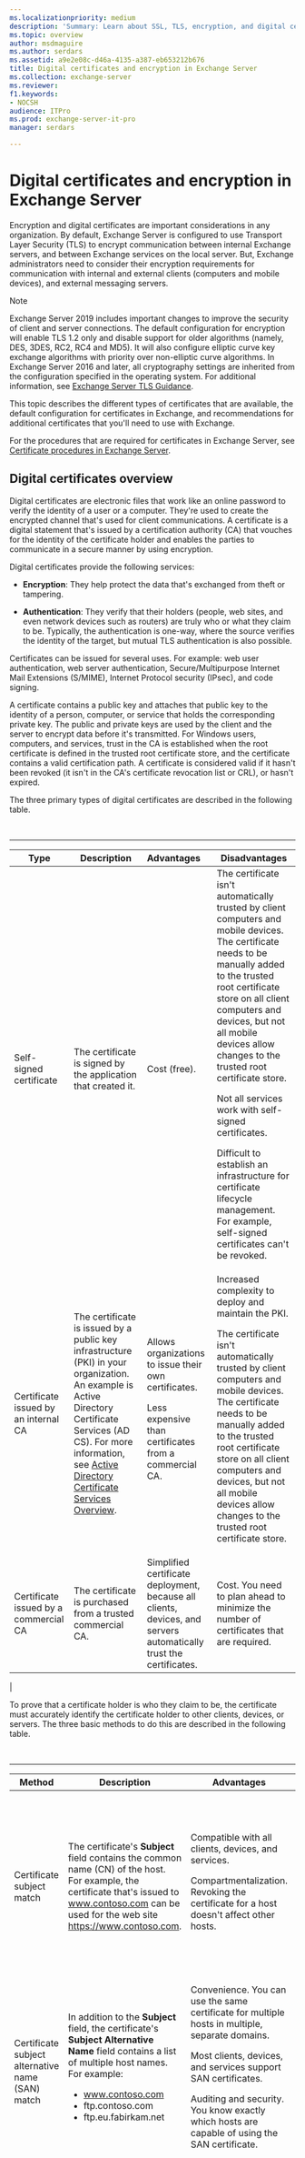 ```yaml
---
ms.localizationpriority: medium
description: 'Summary: Learn about SSL, TLS, encryption, and digital certificates in Exchange Server.'
ms.topic: overview
author: msdmaguire
ms.author: serdars
ms.assetid: a9e2e08c-d46a-4135-a387-eb653212b676
title: Digital certificates and encryption in Exchange Server
ms.collection: exchange-server
ms.reviewer:
f1.keywords:
- NOCSH
audience: ITPro
ms.prod: exchange-server-it-pro
manager: serdars

---
```


# Digital certificates and encryption in Exchange Server

Encryption and digital certificates are important considerations in any organization. By default, Exchange Server is configured to use Transport Layer Security (TLS) to encrypt communication between internal Exchange servers, and between Exchange services on the local server. But, Exchange administrators need to consider their encryption requirements for communication with internal and external clients (computers and mobile devices), and external messaging servers.

> [!NOTE]
> Exchange Server 2019 includes important changes to improve the security of client and server connections. The default configuration for encryption will enable TLS 1.2 only and disable support for older algorithms (namely, DES, 3DES, RC2, RC4 and MD5). It will also configure elliptic curve key exchange algorithms with priority over non-elliptic curve algorithms. In Exchange Server 2016 and later, all cryptography settings are inherited from the configuration specified in the operating system. For additional information, see [Exchange Server TLS Guidance](https://techcommunity.microsoft.com/t5/Exchange-Team-Blog/Exchange-Server-TLS-guidance-part-1-Getting-Ready-for-TLS-1-2/ba-p/607649).

This topic describes the different types of certificates that are available, the default configuration for certificates in Exchange, and recommendations for additional certificates that you'll need to use with Exchange.

For the procedures that are required for certificates in Exchange Server, see [Certificate procedures in Exchange Server](certificate-procedures.md).

## Digital certificates overview

Digital certificates are electronic files that work like an online password to verify the identity of a user or a computer. They're used to create the encrypted channel that's used for client communications. A certificate is a digital statement that's issued by a certification authority (CA) that vouches for the identity of the certificate holder and enables the parties to communicate in a secure manner by using encryption.

Digital certificates provide the following services:

- **Encryption**: They help protect the data that's exchanged from theft or tampering.

- **Authentication**: They verify that their holders (people, web sites, and even network devices such as routers) are truly who or what they claim to be. Typically, the authentication is one-way, where the source verifies the identity of the target, but mutual TLS authentication is also possible.

Certificates can be issued for several uses. For example: web user authentication, web server authentication, Secure/Multipurpose Internet Mail Extensions (S/MIME), Internet Protocol security (IPsec), and code signing.

A certificate contains a public key and attaches that public key to the identity of a person, computer, or service that holds the corresponding private key. The public and private keys are used by the client and the server to encrypt data before it's transmitted. For Windows users, computers, and services, trust in the CA is established when the root certificate is defined in the trusted root certificate store, and the certificate contains a valid certification path. A certificate is considered valid if it hasn't been revoked (it isn't in the CA's certificate revocation list or CRL), or hasn't expired.

The three primary types of digital certificates are described in the following table.

<br>

****

|Type|Description|Advantages|Disadvantages|
|---|---|:-----|---|
|Self-signed certificate|The certificate is signed by the application that created it.|Cost (free).|The certificate isn't automatically trusted by client computers and mobile devices. The certificate needs to be manually added to the trusted root certificate store on all client computers and devices, but not all mobile devices allow changes to the trusted root certificate store. <p> Not all services work with self-signed certificates. <p> Difficult to establish an infrastructure for certificate lifecycle management. For example, self-signed certificates can't be revoked.|
|Certificate issued by an internal CA|The certificate is issued by a public key infrastructure (PKI) in your organization. An example is Active Directory Certificate Services (AD CS). For more information, see [Active Directory Certificate Services Overview](/previous-versions/windows/it-pro/windows-server-2012-R2-and-2012/hh831740(v=ws.11)).|Allows organizations to issue their own certificates. <p> Less expensive than certificates from a commercial CA.|Increased complexity to deploy and maintain the PKI. <p> The certificate isn't automatically trusted by client computers and mobile devices. The certificate needs to be manually added to the trusted root certificate store on all client computers and devices, but not all mobile devices allow changes to the trusted root certificate store.|
|Certificate issued by a commercial CA|The certificate is purchased from a trusted commercial CA.|Simplified certificate deployment, because all clients, devices, and servers automatically trust the certificates.|Cost. You need to plan ahead to minimize the number of certificates that are required.|
|

To prove that a certificate holder is who they claim to be, the certificate must accurately identify the certificate holder to other clients, devices, or servers. The three basic methods to do this are described in the following table.

<br>

****

|Method|Description|Advantages|Disadvantages|
|---|---|---|---|
|Certificate subject match|The certificate's **Subject** field contains the common name (CN) of the host. For example, the certificate that's issued to www.contoso.com can be used for the web site <https://www.contoso.com>.|Compatible with all clients, devices, and services. <p> Compartmentalization. Revoking the certificate for a host doesn't affect other hosts.|Number of certificates required. You can only use the certificate for the specified host. For example, you can't use the www.contoso.com certificate for ftp.contoso.com, even when the services are installed on the same server. <p> Complexity. On a web server, each certificate requires its own IP address binding.|
|Certificate subject alternative name (SAN) match|In addition to the **Subject** field, the certificate's **Subject Alternative Name** field contains a list of multiple host names. For example: <ul><li>www.contoso.com</li><li>ftp.contoso.com</li><li>ftp.eu.fabirkam.net</li></ul>|Convenience. You can use the same certificate for multiple hosts in multiple, separate domains. <p> Most clients, devices, and services support SAN certificates. <p> Auditing and security. You know exactly which hosts are capable of using the SAN certificate.|More planning required. You need to provide the list of hosts when you create the certificate. <p> Lack of compartmentalization. You can't selectively revoke certificates for some of the specified hosts without affecting all of the hosts in the certificate.|
|Wildcard certificate match|The certificate's **Subject** field contains the common name as the wildcard character (\*) plus a single domain or subdomain. For example, \*.contoso.com or \*.eu.contoso.com. The \*.contoso.com wildcard certificate can be used for: <ul><li>www.contoso.com</li><li>ftp.contoso.com</li><li> mail.contoso.com</li></ul>|Flexibility. You don't need to provide a list of hosts when you request the certificate, and you can use the certificate on any number of hosts that you may need in the future.|You can't use wildcard certificates with other top-level domains (TLDs). For example, you can't use the \*.contoso.com wildcard certificate for \*.contoso.net hosts. <p> You can only use wildcard certificates for host names at the level of the wildcard. For example, you can't use the \*.contoso.com certificate for www.eu.contoso.com. Or, you can't use the \*.eu.contoso.com certificate for www.uk.eu.contoso.com. <p> Older clients, devices, applications, or services might not support wildcard certificates. <p> Wildcards aren't available with Extended Validation (EV) certificates. <p> Careful auditing and control is required. If the wildcard certificate is compromised, it affects every host in the specified domain.|
|

## Certificates in Exchange

When you install Exchange 2016 or Exchange 2019 on a server, two self-signed certificates are created and installed by Exchange. A third self-signed certificate is created and installed by Microsoft Windows for the Web Management service in Internet Information Services (IIS). These three certificates are visible in the Exchange admin center (EAC) and the Exchange Management Shell, and are described in the following table:

<br>

****

|Name|Comments|
|---|---|
|Microsoft Exchange|This Exchange self-signed certificate has the following capabilities: <ul><li>The certificate is automatically trusted by all other Exchange servers in the organization. This includes any Edge Transport servers subscribed to the Exchange organization.</li><li>The certificate is automatically enabled for all Exchange services except Unified Messaging, and is used to encrypt internal communication between Exchange servers, Exchange services on the same computer, and client connections that are proxied from the Client Access services to the backend services on Mailbox servers. (**Note**: UM is not available on Exchange 2019.)</li><li>The certificate is automatically enabled for inbound connections from external SMTP messaging servers, and outbound connections to external SMTP messaging servers. This default configuration allows Exchange to provide *opportunistic TLS* on all inbound and outbound SMTP connections. Exchange attempts to encrypt the SMTP session with an external messaging server, but if the external server doesn't support TLS encryption, the session is unencrypted.</li><li>The certificate doesn't provide encrypted communication with internal or external clients. Clients and servers don't trust the Exchange self-signed certificate, because the certificate isn't defined in their trusted root certification stores.</li></ul>|
|Microsoft Exchange Server Auth Certificate|This Exchange self-signed certificate is used for server-to-server authentication and integration by using OAuth. For more information, see [Plan Exchange Server integration with SharePoint and Skype for Business](../../plan-and-deploy/integration-with-sharepoint-and-skype/integration-with-sharepoint-and-skype.md).|
|WMSVC|This Windows self-signed certificate is used by the Web Management service in IIS to enable remote management of the web server and its associated web sites and applications. <p> If you remove this certificate, the Web Management service will fail to start if no valid certificate is selected. Having the service in this state can prevent you from installing Exchange updates, or uninstalling Exchange from the server. For instructions on how to correct this issue, see [Event ID 1007 - IIS Web Management Service Authentication](/previous-versions/windows/it-pro/windows-server-2008-R2-and-2008/cc735088(v=ws.10))|
|

The properties of these self-signed certificates are described in the [Properties of the default self-signed certificates](#properties-of-the-default-self-signed-certificates) section.

These are the key issues that you need to consider when it comes to certificates in Exchange:

- You don't need to replace the Microsoft Exchange self-signed certificate to encrypt network traffic between Exchange servers and services in your organization.

- You need additional certificates to encrypt connections to Exchange servers by internal and external clients.

- You need additional certificates to force the encryption of SMTP connections between Exchange servers and external messaging servers.

The following elements of planning and deployment for Exchange Server are important drivers for your certificate requirements:

- **Load balancing**: Do you plan to terminate the encrypted channel at load balancer or reverse proxy server, use Layer 4 or Layer 7 load balancers, and use session affinity or no session affinity? For more information, see [Load Balancing in Exchange 2016](https://techcommunity.microsoft.com/t5/Exchange-Team-Blog/Load-Balancing-in-Exchange-2016/ba-p/604048).

- **Namespace planning**: What versions of Exchange are present, are you using the bound or unbound namespace model, and are you using *split-brain DNS* (configuring different IP addresses for the same host based on internal vs. external access)? For more information, see [Namespace Planning in Exchange 2016](https://techcommunity.microsoft.com/t5/Exchange-Team-Blog/Namespace-Planning-in-Exchange-2016/ba-p/604072).

- **Client connectivity**: What services will your clients use (web-based services, POP, IMAP, etc.) and what versions of Exchange are involved? For more information, see the following topics:

  - [Client Connectivity in an Exchange 2016 Coexistence Environment with Exchange 2013](https://techcommunity.microsoft.com/t5/Exchange-Team-Blog/Client-Connectivity-in-an-Exchange-2016-Coexistence-Environment/ba-p/603925)

  - [Client Connectivity in an Exchange 2016 Coexistence Environment with Exchange 2010](https://techcommunity.microsoft.com/t5/Exchange-Team-Blog/Client-Connectivity-in-an-Exchange-2016-Coexistence-Environment/ba-p/603945)

  - [Client Connectivity in an Exchange 2016 Coexistence Environment with Mixed Exchange Versions](https://techcommunity.microsoft.com/t5/Exchange-Team-Blog/Client-Connectivity-in-an-Exchange-2016-Coexistence-Environment/ba-p/604284)

## Certificate requirements for Exchange services

The Exchange services that certificates can be assigned to are described in the following table.

<br>

****

|Service|Description|
|---|---|
|IIS (HTTP)|By default, the following services are offered under the default website in the Client Access (frontend) services on a Mailbox server, and are used by clients to connect to Exchange: <ul><li>Autodiscover</li><li>Exchange ActiveSync</li><li>Exchange admin center</li><li>Exchange Web Services</li><li>Offline address book (OAB) distribution</li><li>Outlook Anywhere (RPC over HTTP)</li><li>Outlook MAPI over HTTP</li><li>Outlook on the web</li><li>Remote PowerShell<sup>\*</sup></li></ul> <p> Because you can only associate a single certificate with a website, all the DNS names that clients use to connect to these services need to be included in the certificate. You can accomplish this by using a SAN certificate or a wildcard certificate.|
|POP or IMAP|The certificates that are used for POP or IMAP can be different from the certificate that's used for IIS. However, to simplify administration, we recommend that you also include the host names that are used for POP or IMAP in your IIS certificate, and use the same certificate for all of these services.|
|SMTP|SMTP connections from clients or messaging servers are accepted by one or more Receive connectors that are configured in the Front End Transport service on the Exchange server. For more information, see [Receive connectors](../../mail-flow/connectors/receive-connectors.md). <p> To require TLS encryption for SMTP connections, you can use a separate certificate for each Receive connector. The certificate must include the DNS name that's used by the SMTP clients or servers to connect to the Receive connector. To simplify certificate management, consider including all DNS names for which you have to support TLS traffic in a single certificate. <p> To require *mutual TLS authentication*, where the SMTP connections between the source and destination servers are both encrypted and authenticated, see [Domain Security](/previous-versions/office/exchange-server-2010/bb124392(v=exchg.141)).|
|Unified Messaging (UM)|For more information, see [Deploying Certificates for UM](../../../ExchangeServer2013/deploying-certificates-for-um-exchange-2013-help.md). <p> **Note**: UM is not available in Exchange 2019.|
|Hybrid deployment with Microsoft 365 or Office 365|For more information, see [Certificate Requirements for Hybrid Deployments](../../../ExchangeHybrid/certificate-requirements.md).|
|Secure/Multipurpose Internet Mail Extensions (S/MIME)|For more information, see [S/MIME for message signing and encryption](../../policy-and-compliance/smime/smime.md).|
|

<sup>\*</sup> Kerberos authentication and Kerberos encryption are used for remote PowerShell access, from both the Exchange admin center and the Exchange Management Shell. Therefore, you don't need to configure your certificates for use with remote PowerShell, as long as you connect directly to an Exchange server (not to a load balanced namespace). To use remote PowerShell to connect to an Exchange server from a computer that isn't a member of the domain, or to connect from the internet, you need to configure your certificates for use with remote PowerShell.

## Best practices for Exchange certificates

Although the configuration of your organization's digital certificates will vary based on its specific needs, information about best practices has been included to help you choose the digital certificate configuration that's right for you.

- **Use as few certificates as possible**: Very likely, this means using SAN certificates or wildcard certificates. In terms of interoperability with Exchange, both are functionally equivalent. The decision on whether to use a SAN certificate vs a wildcard certificate is more about the key capabilities or limitations (real or perceived) for each type of certificate as described in the [Digital certificates overview](#digital-certificates-overview).

  For example, if all of your common names will be in the same level of contoso.com, it doesn't matter if you use a SAN certificate or a wildcard certificate. But, if need to use the certificate for autodiscover.contoso.com, autodiscover.fabrikam.com, and autodiscover.northamerica.contoso.com, you need to use a SAN certificate.

- **Use certificates from a commercial CA for client and external server connections**: Although you can configure most clients to trust any certificate or certificate issuer, it's much easier to use a certificate from a commercial CA for client connections to your Exchange servers. No configuration is required on the client to trust a certificate that's issued by a commercial CA. Many commercial CAs offer certificates that are configured specifically for Exchange. You can use the EAC or the Exchange Management Shell to generate certificate requests that work with most commercial CAs.

- **Choose the right commercial CA**: Compare certificate prices and features between CAs. For example:

  - Verify that the CA is trusted by the clients (operating systems, browsers, and mobile devices) that connect to your Exchange servers.

  - Verify that the CA supports the kind of certificate that you need. For example, not all CAs support SAN certificates, the CA might limit the number of common names that you can use in a SAN certificate, or the CA may charge extra based on the number of common names in a SAN certificate.

  - See if the CA offers a grace period during which you can add additional common names to SAN certificates after they're issued without being charged.

  - Verify that the certificate's license allows you to use the certificate on the required number of servers. Some CAs only allow you to use the certificate on one server.

- **Use the Exchange certificate wizard**: A common error when you create certificates is to forget one or more common names that are required for the services that you want to use. The certificate wizard in the Exchange admin center helps you include the correct list of common names in the certificate request. The wizard lets you specify the services that will use the certificate, and includes the common names that you need to have in the certificate for those services. Run the certificate wizard when you've deployed your initial set of Exchange 2016 or Exchange 2019 servers and determined which host names to use for the different services for your deployment.

- **Use as few host names as possible**: Minimizing the number of host names in SAN certificates reduces the complexity that's involved in certificate management. Don't feel obligated to include the host names of individual Exchange servers in SAN certificates if the intended use for the certificate doesn't require it. Typically, you only need to include the DNS names that are presented to the internal clients, external clients, or external servers that use the certificate to connect to Exchange.

  For a simple Exchange Server organization named Contoso, this is a hypothetical example of the minimum host names that would be required:

  - **mail.contoso.com**: This host name covers most connections to Exchange, including Outlook, Outlook on the web, OAB distribution, Exchange Web Services, Exchange admin center, and Exchange ActiveSync.

  - **autodiscover.contoso.com**: This specific host name is required by clients that support Autodiscover, including Outlook, Exchange ActiveSync, and Exchange Web Services clients. For more information, see [Autodiscover service](autodiscover.md).

## Properties of the default self-signed certificates

Some of the more interesting properties of the default self-signed certificates that are visible in the Exchange admin center and/or the Exchange Management Shell on an Exchange server are described in the following table.

<br>

****

|Property|Microsoft Exchange|Microsoft Exchange Server Auth Certificate|WMSVC|
|---|---|---|---|
|**Subject**|`CN=<ServerName>` (for example, `CN=Mailbox01`)|`CN=Microsoft Exchange Server Auth Certificate`|`CN=WMSvc-<ServerName>` (for example, `CN=WMSvc-Mailbox01`)|
|**Subject Alternative Names (CertificateDomains)**|_\<ServerName\>_ (for example, Mailbox01) <p> _\<ServerFQDN\>_ (for example, Mailbox01.contoso.com)|none|`WMSvc-<ServerName>` (for example, `WMSvc-Mailbox01`)|
|**Has private key (HasPrivateKey)**|**Yes** (True)|**Yes** (True)|**Yes** (True)|
|**PrivateKeyExportable**<sup>\*</sup>|False|True|True|
|**EnhancedKeyUsageList**<sup>\*</sup>|Server Authentication (1.3.6.1.5.5.7.3.1)|Server Authentication (1.3.6.1.5.5.7.3.1)|Server Authentication (1.3.6.1.5.5.7.3.1)|
|**IISServices**<sup>\*</sup>|`IIS://<ServerName>/W3SVC/1, IIS://<ServerName>/W3SVC/2` (for example, `IIS://Mailbox01/W3SVC/1, IIS://Mailbox01/W3SVC/2`)|none|none|
|**IsSelfSigned**|True|True|True|
|**Issuer**|`CN=<ServerName>` (for example, `CN=Mailbox01`)|`CN=Microsoft Exchange Server Auth Certificate`|`CN=WMSvc-<ServerName>` (for example, `CN=WMSvc-Mailbox01`)|
|**NotBefore**|The date/time that Exchange was installed.|The date/time that Exchange was installed.|The date/time that the IIS Web Manager service was installed.|
|**Expires on (NotAfter)**|5 years after `NotBefore`.|5 years after `NotBefore`.|10 years after `NotBefore`.|
|**Public key size (PublicKeySize)**|2048|2048|2048|
|**RootCAType**|Registry|None|Registry|
|**Services**|IMAP, POP, IIS, SMTP|SMTP|None|

<sup>\*</sup> These properties aren't visible in the standard view in the Exchange Management Shell. To see them, you need to specify the property name (exact name or wildcard match) with the **Format-Table** or **Format-List** cmdlets. For example:

- `Get-ExchangeCertificate -Thumbprint <Thumbprint> | Format-List *`

- `Get-ExchangeCertificate -Thumbprint <Thumbprint> | Format-Table -Auto FriendlyName,*PrivateKey*`

For more information, see [Get-ExchangeCertificate](/powershell/module/exchange/get-exchangecertificate).

Further details about the default self-signed certificates that are visible in Windows Certificate Manger are described in the following table.

<br>

****

|Property|Microsoft Exchange|Microsoft Exchange Server Auth Certificate|WMSVC|
|---|---|---|---|
|**Signature algorithm**|sha1RSA|sha1RSA|sha1RSA|
|**Signature hash algorithm**|sha1|sha1|sha1|
|**Key usage**|Digital Signature, Key Encipherment (a0)|Digital Signature, Key Encipherment (a0)|Digital Signature, Key Encipherment (a0), Data Encipherment (b0 00 00 00)|
|**Basic constraints**|`Subject Type=End Entity` <p> `Path Length Constraint=None`|`Subject Type=End Entity` <p> `Path Length Constraint=None`|n/a|
|**Thumbprint algorithm**|sha1|sha1|sha1|
|

Typically, you don't use Windows Certificate Manger to manage Exchange certificates (use the Exchange admin center or the Exchange Management Shell). Note that the WMSVC certificate isn't an Exchange certificate.
